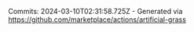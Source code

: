 Commits: 2024-03-10T02:31:58.725Z - Generated via https://github.com/marketplace/actions/artificial-grass
<br>
